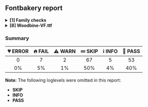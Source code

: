 ## Fontbakery report

<details>
<summary><b>[1] Family checks</b></summary>
<details>
<summary>:fire: <b>FAIL:</b> Check font has a license.</summary>

* [com.google.fonts/check/028](https://github.com/googlefonts/fontbakery/search?q=com.google.fonts/check/028)
* :fire: **FAIL** No license file was found. Please add an OFL.txt or a LICENSE.txt file. If you are running fontbakery on a Google Fonts upstream repo, which is fine, just make sure there is a temporary license file in the same folder. [code: no-license]

</details>
<br>
</details>
<details>
<summary><b>[8] Woodbine-VF.ttf</b></summary>
<details>
<summary>:fire: <b>FAIL:</b> Font has all expected currency sign characters?</summary>

* [com.google.fonts/check/070](https://github.com/googlefonts/fontbakery/search?q=com.google.fonts/check/070)
* :fire: **FAIL** Font lacks "EURO SIGN" character (unicode: 0x20AC)

</details>
<details>
<summary>:fire: <b>FAIL:</b> Checking OS/2 usWinAscent & usWinDescent.</summary>

* [com.google.fonts/check/040](https://github.com/googlefonts/fontbakery/search?q=com.google.fonts/check/040)
* :fire: **FAIL** OS/2.usWinDescent value should be equal or greater than 270, but got 250 instead [code: descent]

</details>
<details>
<summary>:fire: <b>FAIL:</b> Checking OS/2 Metrics match hhea Metrics.</summary>

* [com.google.fonts/check/042](https://github.com/googlefonts/fontbakery/search?q=com.google.fonts/check/042)
* :fire: **FAIL** OS/2 sTypoAscender and hhea ascent must be equal. [code: ascender]

</details>
<details>
<summary>:fire: <b>FAIL:</b> Checking with Microsoft Font Validator.</summary>

* [com.google.fonts/check/037](https://github.com/googlefonts/fontbakery/search?q=com.google.fonts/check/037)
* :fire: **FAIL** MS-FonVal: The version number is neither 0x00010000 nor 0x0001002 DETAILS: 0x00010003
* :fire: **FAIL** MS-FonVal: The device table's DeltaFormat value is invalid DETAILS: LookupList, Lookup[0], SubTable[0](PairPos, fmt 1), PairSet[0], PairValueRecord[0], Value1, XAdvDeviceTable, DeltaFormat = 32768
* :fire: **FAIL** MS-FonVal: The device table's DeltaFormat value is invalid DETAILS: LookupList, Lookup[0], SubTable[0](PairPos, fmt 1), PairSet[0], PairValueRecord[1], Value1, XAdvDeviceTable, DeltaFormat = 32768
* :fire: **FAIL** MS-FonVal: The sTypoDescender value is greater than zero DETAILS: 200
* :fire: **FAIL** MS-FonVal: The usBreakChar is not mapped to a glyf DETAILS: 0x0020
* :fire: **FAIL** MS-FonVal: Intersecting contours DETAILS: Glyph index 1
* :fire: **FAIL** MS-FonVal: Intersecting contours DETAILS: Glyph index 2
* :fire: **FAIL** MS-FonVal: Intersecting contours DETAILS: Glyph index 4
* :fire: **FAIL** MS-FonVal: Intersecting contours DETAILS: Glyph index 8
* :fire: **FAIL** MS-FonVal: Intersecting contours DETAILS: Glyph index 11
* :fire: **FAIL** MS-FonVal: Intersecting contours DETAILS: Glyph index 14
* :fire: **FAIL** MS-FonVal: Intersecting contours DETAILS: Glyph index 16
* :fire: **FAIL** MS-FonVal: Intersecting contours DETAILS: Glyph index 17
* :fire: **FAIL** MS-FonVal: Intersecting contours DETAILS: Glyph index 18
* :fire: **FAIL** MS-FonVal: Intersecting contours DETAILS: Glyph index 20
* :fire: **FAIL** MS-FonVal: Intersecting contours DETAILS: Glyph index 21
* :fire: **FAIL** MS-FonVal: Intersecting contours DETAILS: Glyph index 22
* :fire: **FAIL** MS-FonVal: Intersecting contours DETAILS: Glyph index 23
* :fire: **FAIL** MS-FonVal: Intersecting contours DETAILS: Glyph index 24
* :fire: **FAIL** MS-FonVal: Intersecting contours DETAILS: Glyph index 25
* :fire: **FAIL** MS-FonVal: Intersecting contours DETAILS: Glyph index 27
* :fire: **FAIL** MS-FonVal: Intersecting contours DETAILS: Glyph index 28
* :fire: **FAIL** MS-FonVal: Intersecting contours DETAILS: Glyph index 30
* :fire: **FAIL** MS-FonVal: Intersecting contours DETAILS: Glyph index 31
* :fire: **FAIL** MS-FonVal: Intersecting contours DETAILS: Glyph index 32
* :fire: **FAIL** MS-FonVal: Intersecting contours DETAILS: Glyph index 33
* :fire: **FAIL** MS-FonVal: Intersecting contours DETAILS: Glyph index 34
* :fire: **FAIL** MS-FonVal: Intersecting contours DETAILS: Glyph index 37
* :fire: **FAIL** MS-FonVal: Intersecting contours DETAILS: Glyph index 39
* :fire: **FAIL** MS-FonVal: Intersecting contours DETAILS: Glyph index 40
* :fire: **FAIL** MS-FonVal: Intersecting contours DETAILS: Glyph index 42
* :fire: **FAIL** MS-FonVal: Intersecting contours DETAILS: Glyph index 43
* :fire: **FAIL** MS-FonVal: Intersecting contours DETAILS: Glyph index 44
* :fire: **FAIL** MS-FonVal: Intersecting contours DETAILS: Glyph index 46
* :fire: **FAIL** MS-FonVal: Intersecting contours DETAILS: Glyph index 47
* :fire: **FAIL** MS-FonVal: Intersecting contours DETAILS: Glyph index 48
* :fire: **FAIL** MS-FonVal: Intersecting contours DETAILS: Glyph index 49
* :fire: **FAIL** MS-FonVal: Intersecting contours DETAILS: Glyph index 50
* :fire: **FAIL** MS-FonVal: Intersecting contours DETAILS: Glyph index 51
* :fire: **FAIL** MS-FonVal: Intersecting contours DETAILS: Glyph index 52
* :fire: **FAIL** MS-FonVal: An empty component of the composite glyph DETAILS: Glyph index 88, Component index 64
* :fire: **FAIL** MS-FonVal: An empty component of the composite glyph DETAILS: Glyph index 89, Component index 64
* :fire: **FAIL** MS-FonVal: The value doesn't match the calculated value DETAILS: maxComponentElements = 2, calculated = 1
* :fire: **FAIL** MS-FonVal: The PostScript string is not present for both required platforms DETAILS: Mac Postscript string is missing, but MS Postscript string is present
* :warning: **WARN** MS-FonVal: Recommended table is missing DETAILS: kern
* :warning: **WARN** MS-FonVal: Recommended table is missing DETAILS: hdmx
* :warning: **WARN** MS-FonVal: Recommended table is missing DETAILS: VDMX
* :warning: **WARN** MS-FonVal: Recommended table is missing DETAILS: DSIG
* :warning: **WARN** MS-FonVal: Tables are not in optimal order DETAILS: table 'OS/2' precedes table 'head'
* :warning: **WARN** MS-FonVal: The version number is valid, but less than 5 DETAILS: 4
* :warning: **WARN** MS-FonVal: PANOSE(tm) is undefined. Font mapping may not work properly
* :warning: **WARN** MS-FonVal: There are undefined bits set in fsSelection field DETAILS: Bit(s) 7
* :warning: **WARN** MS-FonVal: The table does not contain any Apple subtables
* :warning: **WARN** MS-FonVal: Apple logo mapping test not performed, cmap 1,0 not present
* :warning: **WARN** MS-FonVal: Character code U+20AC, the euro character, is not mapped in cmap 3,1
* :warning: **WARN** MS-FonVal: Misoriented contour DETAILS: Glyph index 0
* :warning: **WARN** MS-FonVal: Not all extremes are marked with the on-curve control points  DETAILS: Glyph index 2
* :warning: **WARN** MS-FonVal: Not all extremes are marked with the on-curve control points  DETAILS: Glyph index 3
* :warning: **WARN** MS-FonVal: Misoriented contour DETAILS: Glyph index 3
* :warning: **WARN** MS-FonVal: Misoriented contour DETAILS: Glyph index 5
* :warning: **WARN** MS-FonVal: Misoriented contour DETAILS: Glyph index 6
* :warning: **WARN** MS-FonVal: Not all extremes are marked with the on-curve control points  DETAILS: Glyph index 7
* :warning: **WARN** MS-FonVal: Misoriented contour DETAILS: Glyph index 7
* :warning: **WARN** MS-FonVal: Misoriented contour DETAILS: Glyph index 9
* :warning: **WARN** MS-FonVal: Misoriented contour DETAILS: Glyph index 12
* :warning: **WARN** MS-FonVal: Misoriented contour DETAILS: Glyph index 13
* :warning: **WARN** MS-FonVal: Not all extremes are marked with the on-curve control points  DETAILS: Glyph index 15
* :warning: **WARN** MS-FonVal: Misoriented contour DETAILS: Glyph index 15
* :warning: **WARN** MS-FonVal: Not all extremes are marked with the on-curve control points  DETAILS: Glyph index 16
* :warning: **WARN** MS-FonVal: Not all extremes are marked with the on-curve control points  DETAILS: Glyph index 17
* :warning: **WARN** MS-FonVal: Not all extremes are marked with the on-curve control points  DETAILS: Glyph index 19
* :warning: **WARN** MS-FonVal: Misoriented contour DETAILS: Glyph index 19
* :warning: **WARN** MS-FonVal: Misoriented contour DETAILS: Glyph index 26
* :warning: **WARN** MS-FonVal: Not all extremes are marked with the on-curve control points  DETAILS: Glyph index 28
* :warning: **WARN** MS-FonVal: Not all extremes are marked with the on-curve control points  DETAILS: Glyph index 30
* :warning: **WARN** MS-FonVal: Not all extremes are marked with the on-curve control points  DETAILS: Glyph index 33
* :warning: **WARN** MS-FonVal: Not all extremes are marked with the on-curve control points  DETAILS: Glyph index 41
* :warning: **WARN** MS-FonVal: Not all extremes are marked with the on-curve control points  DETAILS: Glyph index 42
* :warning: **WARN** MS-FonVal: Not all extremes are marked with the on-curve control points  DETAILS: Glyph index 43
* :warning: **WARN** MS-FonVal: Not all extremes are marked with the on-curve control points  DETAILS: Glyph index 45
* :warning: **WARN** MS-FonVal: Misoriented contour DETAILS: Glyph index 45
* :warning: **WARN** MS-FonVal: Not all extremes are marked with the on-curve control points  DETAILS: Glyph index 46
* :warning: **WARN** MS-FonVal: Misoriented contour DETAILS: Glyph index 68
* :warning: **WARN** MS-FonVal: The unitsPerEm value is not a power of two DETAILS: 1000
* :warning: **WARN** MS-FonVal: The modified time is an unlikely value DETAILS: modified = 3622864711 (Saturday, October 20, 2018 7:18 AM)
* :warning: **WARN** MS-FonVal: The lowestRecPPEM value may be unreasonably small DETAILS: lowestRecPPEM = 6
* :warning: **WARN** MS-FonVal: maxSizeOfInstructions computation not via either approved method DETAILS: glyf maxSizeOfInstructions=323, prep size=167, fpgm size=3605, whereas maxp maxSizeOfInstruction is 3605

</details>
<details>
<summary>:fire: <b>FAIL:</b> Font contains glyphs for whitespace characters?</summary>

* [com.google.fonts/check/047](https://github.com/googlefonts/fontbakery/search?q=com.google.fonts/check/047)
* :fire: **FAIL** Whitespace glyphs missing for the following codepoints: 0x0020, 0x00A0.

</details>
<details>
<summary>:fire: <b>FAIL:</b> Does the font have a DSIG table?</summary>

* [com.google.fonts/check/045](https://github.com/googlefonts/fontbakery/search?q=com.google.fonts/check/045)
* :fire: **FAIL** This font lacks a digital signature (DSIG table). Some applications may require one (even if only a dummy placeholder) in order to work properly.

</details>
<details>
<summary>:warning: <b>WARN:</b> Checking OS/2 achVendID.</summary>

* [com.google.fonts/check/018](https://github.com/googlefonts/fontbakery/search?q=com.google.fonts/check/018)
* :warning: **WARN** OS/2 VendorID value 'KTBF' is not a known registered id. You should set it to your own 4 character code, and register that code with Microsoft at https://www.microsoft.com/typography/links/vendorlist.aspx [code: unknown]

</details>
<details>
<summary>:warning: <b>WARN:</b> Check if each glyph has the recommended amount of contours.</summary>

* [com.google.fonts/check/153](https://github.com/googlefonts/fontbakery/search?q=com.google.fonts/check/153)
* :warning: **WARN** This check inspects the glyph outlines and detects the total number of contours in each of them. The expected values are infered from the typical ammounts of contours observed in a large collection of reference font families. The divergences listed below may simply indicate a significantly different design on some of your glyphs. On the other hand, some of these may flag actual bugs in the font such as glyphs mapped to an incorrect codepoint. Please consider reviewing the design and codepoint assignment of these to make sure they are correct.

The following glyphs do not have the recommended number of contours:

Glyph name: endash	Contours detected: 0	Expected: 1
Glyph name: emdash	Contours detected: 0	Expected: 1
Glyph name: quoteleft	Contours detected: 0	Expected: 1
Glyph name: quoteright	Contours detected: 0	Expected: 1
Glyph name: quotesinglbase	Contours detected: 0	Expected: 1
Glyph name: quotedblleft	Contours detected: 0	Expected: 2
Glyph name: quotedblright	Contours detected: 0	Expected: 2
Glyph name: quotedblbase	Contours detected: 0	Expected: 2
Glyph name: bullet	Contours detected: 0	Expected: 1
Glyph name: numbersign	Contours detected: 0	Expected: 2
Glyph name: quotedbl	Contours detected: 0	Expected: 2
Glyph name: ellipsis	Contours detected: 0	Expected: 3
Glyph name: quotesingle	Contours detected: 0	Expected: 1
Glyph name: parenleft	Contours detected: 0	Expected: 1
Glyph name: parenright	Contours detected: 0	Expected: 1
Glyph name: asterisk	Contours detected: 0	Expected: 1 or 4
Glyph name: comma	Contours detected: 0	Expected: 1
Glyph name: hyphen	Contours detected: 0	Expected: 1
Glyph name: slash	Contours detected: 0	Expected: 1
Glyph name: zero	Contours detected: 0	Expected: 2 or 3
Glyph name: one	Contours detected: 0	Expected: 1
Glyph name: two	Contours detected: 0	Expected: 1
Glyph name: three	Contours detected: 0	Expected: 1
Glyph name: four	Contours detected: 0	Expected: 1 or 2
Glyph name: five	Contours detected: 0	Expected: 1
Glyph name: six	Contours detected: 0	Expected: 1 or 2
Glyph name: seven	Contours detected: 0	Expected: 1
Glyph name: eight	Contours detected: 0	Expected: 3
Glyph name: nine	Contours detected: 0	Expected: 1 or 2
Glyph name: colon	Contours detected: 0	Expected: 2
Glyph name: semicolon	Contours detected: 0	Expected: 2
Glyph name: guilsinglleft	Contours detected: 0	Expected: 1
Glyph name: guilsinglright	Contours detected: 0	Expected: 1
Glyph name: question	Contours detected: 0	Expected: 2
Glyph name: A	Contours detected: 3	Expected: 2
Glyph name: D	Contours detected: 1	Expected: 2
Glyph name: H	Contours detected: 3	Expected: 1
Glyph name: N	Contours detected: 2	Expected: 1
Glyph name: Q	Contours detected: 3	Expected: 2
Glyph name: T	Contours detected: 2	Expected: 1
Glyph name: U	Contours detected: 2	Expected: 1
Glyph name: X	Contours detected: 3	Expected: 1
Glyph name: bracketleft	Contours detected: 0	Expected: 1
Glyph name: backslash	Contours detected: 0	Expected: 1
Glyph name: bracketright	Contours detected: 0	Expected: 1
Glyph name: asciicircum	Contours detected: 0	Expected: 1
Glyph name: underscore	Contours detected: 0	Expected: 1
Glyph name: b	Contours detected: 1	Expected: 2
Glyph name: e	Contours detected: 1	Expected: 2
Glyph name: f	Contours detected: 2	Expected: 1
Glyph name: h	Contours detected: 2	Expected: 1
Glyph name: m	Contours detected: 3	Expected: 1
Glyph name: n	Contours detected: 2	Expected: 1
Glyph name: r	Contours detected: 2	Expected: 1
Glyph name: t	Contours detected: 2	Expected: 1
Glyph name: u	Contours detected: 2	Expected: 1
Glyph name: w	Contours detected: 2	Expected: 1
Glyph name: x	Contours detected: 2	Expected: 1
Glyph name: braceleft	Contours detected: 0	Expected: 1
Glyph name: braceright	Contours detected: 0	Expected: 1
Glyph name: exclamdown	Contours detected: 0	Expected: 2
Glyph name: guillemotleft	Contours detected: 0	Expected: 2
Glyph name: periodcentered	Contours detected: 0	Expected: 1
Glyph name: guillemotright	Contours detected: 0	Expected: 2
Glyph name: questiondown	Contours detected: 0	Expected: 2

</details>
<br>
</details>

### Summary

| :broken_heart: ERROR | :fire: FAIL | :warning: WARN | :zzz: SKIP | :information_source: INFO | :bread: PASS |
|:-----:|:----:|:----:|:----:|:----:|:----:|
| 0 | 7 | 2 | 67 | 5 | 53 |
| 0% | 5% | 1% | 50% | 4% | 40% |

**Note:** The following loglevels were omitted in this report:
* **SKIP**
* **INFO**
* **PASS**
